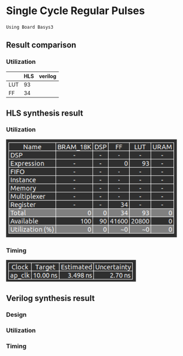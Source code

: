 # Single Cycle Regular Pulses
    Using Board Basys3
## Result comparison
### Utilization
|       | HLS   | verilog   |
| ----- | ----- | --------- |
| LUT   | 93    |         |
| FF    | 34    |         |

## HLS synthesis result
### Utilization
![Alt text](image-1.png)
### Timing
![Alt text](image.png)
## Verilog synthesis result
### Design
### Utilization
### Timing
